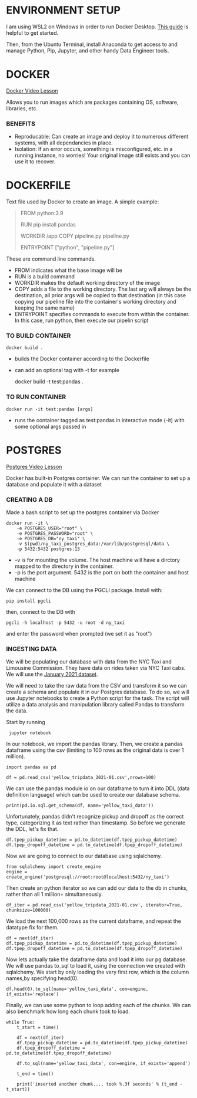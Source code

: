 # ENVIRONMENT SETUP

I am using WSL2 on Windows in order to run Docker Desktop. [This guide](https://learn.microsoft.com/en-us/windows/wsl/install) is helpful to get started.

Then, from the Ubuntu Terminal, install Anaconda to get access to and manage Python, Pip, Jupyter, and other handy Data Engineer tools.



# DOCKER

[Docker Video Lesson](https://www.youtube.com/watch?v=EYNwNlOrpr0&list=PL3MmuxUbc_hJed7dXYoJw8DoCuVHhGEQb&index=5)

Allows you to run images which are packages containing OS, software, libraries, etc.

### BENEFITS

- Reproducable: Can create an image and deploy it to numerous different systems, with all dependancies in place.
- Isolation: If an error occurs, something is misconfigured, etc. in a running instance, no worries! Your original image still exists and you can use it to recover.

# DOCKERFILE

Text file used by Docker to create an image. A simple example:

>	FROM python:3.9
>
>	RUN pip install pandas
>
>	WORKDIR /app
>	COPY pipeline.py pipeline.py
>
>	ENTRYPOINT ["python", "pipeline.py"]

These are command line commands.

- FROM indicates what the base image will be
- RUN is a build command
- WORKDIR makes the default working directory of the image
- COPY adds a file to the working directory. The last arg will always be the destination, all prior args will be copied to that destination (in this case copying our pipeline file into the container's working directory and keeping the same name)
- ENTRYPOINT specifies commands to execute from within the container. In this case, run python, then execute our pipelin script

### TO BUILD CONTAINER

	docker build .

- builds the Docker container according to the Dockerfile
- can add an optional tag with -t for example

	docker build -t test:pandas .

### TO RUN CONTAINER

	docker run -it test:pandas [args]

- runs the container tagged as test:pandas in interactive mode (-it) with some optional args passed in

# POSTGRES

[Postgres Video Lesson](https://www.youtube.com/watch?v=2JM-ziJt0WI&list=PL3MmuxUbc_hJed7dXYoJw8DoCuVHhGEQb&index=7)

Docker has built-in Postgres container. We can run the container to set up a database and populate it with a dataset

### CREATING A DB

Made a bash script to set up the postgres container via Docker

```
docker run -it \
    -e POSTGRES_USER="root" \
    -e POSTGRES_PASSWORD="root" \
    -e POSTGRES_DB="ny_taxi" \
    -v $(pwd)/ny_taxi_postgres_data:/var/lib/postgresql/data \
    -p 5432:5432 postgres:13
```

- -v is for mounting the volume. The host machine will have a dirctory mapped to the directory in the container.
- -p is the port argument. 5432 is the port on both the container and host machine

We can connect to the DB using the PGCLI package. Install with:

```
pip install pgcli
```

then, connect to the DB with 

```
pgcli -h localhost -p 5432 -u root -d ny_taxi
```

and enter the password when prompted (we set it as "root")

### INGESTING DATA

We will be populating our database with data from the NYC Taxi and Limousine Commission. They have data on rides taken via NYC Taxi cabs. We will use the [January 2021 dataset](https://github.com/DataTalksClub/nyc-tlc-data/releases/download/yellow/yellow_tripdata_2021-01.csv.gz).

We will need to take the raw data from the CSV and transform it so we can create a schema and populate it in our Postgres database. To do so, we will use Jupyter notebooks to create a Python script for the task. The script will utilize a data analysis and manipulation library called Pandas to transform the data.

Start by running

```
 jupyter notebook
```

In our notebook, we import the pandas library. Then, we create a pandas dataframe using the csv (limiting to 100 rows as the original data is over 1 million).

```
import pandas as pd

df = pd.read_csv('yellow_tripdata_2021-01.csv',nrows=100)
```

We can use the pandas module io on our dataframe to turn it into DDL (data definition language) which can be used to create our database schema.

```
print(pd.io.sql.get_schema(df, name='yellow_taxi_data'))
```

Unfortunately, pandas didn't recognize pickup and dropoff as the correct type, categorizing it as text rather than timestamp. So before we generate the DDL, let's fix that.

```
df.tpep_pickup_datetime = pd.to_datetime(df.tpep_pickup_datetime)
df.tpep_dropoff_datetime = pd.to_datetime(df.tpep_dropoff_datetime)
```

Now we are going to connect to our database using sqlalchemy.

```
from sqlalchemy import create_engine
engine = create_engine('postgresql://root:root@localhost:5432/ny_taxi')
```

Then create an python iterator so we can add our data to the db in chunks, rather than all 1 million+ simultaneously.

```
df_iter = pd.read_csv('yellow_tripdata_2021-01.csv', iterator=True, chunksize=100000)
```

We load the next 100,000 rows as the current dataframe, and repeat the datatype fix for them.

```
df = next(df_iter)
df.tpep_pickup_datetime = pd.to_datetime(df.tpep_pickup_datetime)
df.tpep_dropoff_datetime = pd.to_datetime(df.tpep_dropoff_datetime)
```

Now lets actually take the dataframe data and load it into our pg database. We will use pandas to_sql to load it, using the connection we created with sqlalchemy. We start by only loading the very first row, which is the column names,by specifying head(0).

```
df.head(0).to_sql(name='yellow_taxi_data', con=engine, if_exists='replace')
```

Finally, we can use some python to loop adding each of the chunks. We can also benchmark how long each chunk took to load.

```
while True:
    t_start = time()
    
    df = next(df_iter)
    df.tpep_pickup_datetime = pd.to_datetime(df.tpep_pickup_datetime)
    df.tpep_dropoff_datetime = pd.to_datetime(df.tpep_dropoff_datetime)

    df.to_sql(name='yellow_taxi_data', con=engine, if_exists='append')

    t_end = time()

    print('inserted another chunk..., took %.3f seconds' % (t_end - t_start))
```

